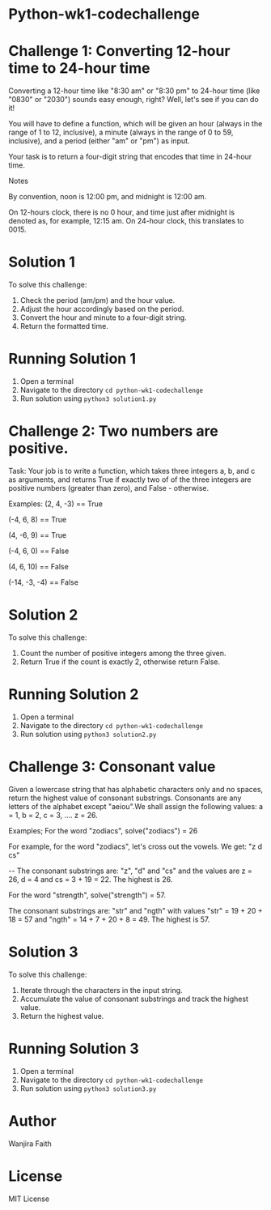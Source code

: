 # Python-wk1-codechallenge

# Challenge 1: Converting 12-hour time to 24-hour time
Converting a 12-hour time like "8:30 am" or "8:30 pm" to 24-hour time (like "0830" or "2030") sounds easy enough, right? Well, let's see if you can do it!

You will have to define a function, which will be given an hour (always in the range of 1 to 12, inclusive), a minute (always in the range of 0 to 59, inclusive), and a period (either "am" or "pm") as input.

Your task is to return a four-digit string that encodes that time in 24-hour time.

Notes

By convention, noon is 12:00 pm, and midnight is 12:00 am.

On 12-hours clock, there is no 0 hour, and time just after midnight is denoted as, for example, 12:15 am. On 24-hour clock, this translates to 0015. 

# Solution 1
To solve this challenge:

1. Check the period (am/pm) and the hour value.
2. Adjust the hour accordingly based on the period.
3. Convert the hour and minute to a four-digit string.
4. Return the formatted time.

# Running Solution 1
1. Open a terminal
2. Navigate to the directory 
`cd python-wk1-codechallenge` 
3. Run solution using `python3 solution1.py`

# Challenge 2: Two numbers are positive.
Task:
Your job is to write a function, which takes three integers a, b, and c as arguments, and returns True if exactly two of of the three integers are positive numbers (greater than zero), and False - otherwise.

Examples:
(2, 4, -3) == True

(-4, 6, 8) == True

(4, -6, 9) == True

(-4, 6, 0) == False

(4, 6, 10) == False

(-14, -3, -4) == False

# Solution 2
To solve this challenge:

1. Count the number of positive integers among the three given.
2. Return True if the count is exactly 2, otherwise return False.

# Running Solution 2
1. Open a terminal
2. Navigate to the directory 
`cd python-wk1-codechallenge` 
3. Run solution using `python3 solution2.py`

# Challenge 3: Consonant value
Given a lowercase string that has alphabetic characters only and no spaces, return the highest value of consonant substrings. Consonants are any letters of the alphabet except "aeiou".We shall assign the following values: a = 1, b = 2, c = 3, .... z = 26.

Examples;
For the word "zodiacs", solve("zodiacs") = 26

For example, for the word "zodiacs", let's cross out the vowels. We get: "z d cs"

-- The consonant substrings are: "z", "d" and "cs" and the values are z = 26, d = 4 and cs = 3 + 19 = 22. The highest is 26.

For the word "strength", solve("strength") = 57.

The consonant substrings are: "str" and "ngth" with values "str" = 19 + 20 + 18 = 57 and "ngth" = 14 + 7 + 20 + 8 = 49. The highest is 57.

# Solution 3
To solve this challenge:

1. Iterate through the characters in the input string.
2. Accumulate the value of consonant substrings and track the highest value.
3. Return the highest value.

# Running Solution 3
1. Open a terminal
2. Navigate to the directory 
`cd python-wk1-codechallenge` 
3. Run solution using `python3 solution3.py`

# Author 
Wanjira Faith

# License
MIT License